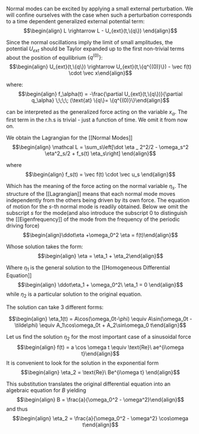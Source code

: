 Normal modes can be excited by applying a small external perturbation. We will confine ourselves with the case when such a perturbation corresponds to a time dependent generalized external potential term: 
$$\begin{align} L \rightarrow L - U_{ext}(t,\{q\}) \end{align}$$

Since the normal oscillations imply the limit of small amplitudes, the potential $U_{ext}$ should be Taylor expanded up to the first non-trivial terms about the position of equilibrium $\{q^{(0)}\}$: 
$$\begin{align} U_{ext}(t,\{q\}) \rightarrow U_{ext}(t,\{q^{(0)}\}) - \vec f(t) \cdot \vec x\end{align}$$

where: 
$$\begin{align} f_\alpha(t) = -\frac{\partial U_{ext}(t,\{q\})}{\partial q_\alpha}  \;\;\;\; (\text{at} \{q\}= \{q^{(0)}\}\end{align}$$

can be interpreted as the generalized force acting on the variable $x_\alpha$. The first term in the r.h.s is trivial - just a function of time. We omit it from now on.

We obtain the Lagrangian for the [[Normal Modes]] 
$$\begin{align} \mathcal L = \sum_s\left[\dot \eta _ 2^2/2 - \omega_s^2 \eta^2_s/2 + f_s(t) \eta_s\right] \end{align}$$

where $$\begin{align} f_s(t) = \vec f(t) \cdot \vec u_s \end{align}$$

Which has the meaning of the force acting on the normal variable $\eta_s$. The structure of the [[Lagrangian]] means that each normal mode moves independently from the others being driven by its own force. The equation of motion for the $s$-th normal mode is readily obtained. Below we omit the subscript $s$ for the mode(and also introduce the subscript $0$ to distinguish the [[Eigenfrequency]] of the mode from the frequency of the periodic driving force)
$$\begin{align}\ddot\eta +\omega_0^2 \eta = f(t)\end{align}$$

Whose solution takes the form: 
$$\begin{align} \eta = \eta_1 + \eta_2\end{align}$$

Where $\eta_1$ is the general solution to the [[Homogeneous Differential Equation]]
$$\begin{align} \ddot\eta_1 + \omega_0^2\ \eta_1 = 0 \end{align}$$ while $\eta_2$ is a particular solution to the original equation.

The solution can take 3 different forms:

$$\begin{align} \eta_1(t) = A\cos(\omega_0t-\phi) \equiv A\sin(\omega_0t - \tilde\phi) \equiv A_1\cos\omega_0t + A_2\sin\omega_0 t\end{align}$$

Let us find the solution $\eta_2$ for the most important case of a sinusoidal force
$$\begin{align} f(t) = a \cos \omega t \equiv \text{Re}\ ae^{i\omega t}\end{align}$$ 
It is convenient to look for the solution in the exponential form $$\begin{align} \eta_2 = \text{Re}\ Be^{i\omega t} \end{align}$$

This substitution translates the original differential equation into an algebraic equation for $B$ yielding 
$$\begin{align} B = \frac{a}{\omega_0^2 - \omega^2}\end{align}$$
and thus
$$\begin{align} \eta_2 = \frac{a}{\omega_0^2 - \omega^2} \cos\omega t\end{align}$$